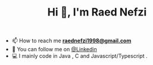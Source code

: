 <h1 align="center">Hi 👋, I'm Raed Nefzi</h1>
<br/>
<div class="center">


- 📫 How to reach me **raednefzi1998@gmail.com**
- 📍 You can follow me on [@Linkedin](https://www.linkedin.com/in/raednefzi98/)
- 💻 I mainly code in Java , C and Javascript/Typescript .



